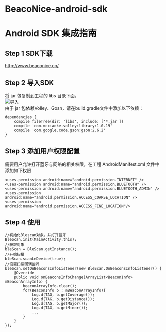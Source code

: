 # BeacoNice-android-sdk

# Android SDK 集成指南

## Step 1 SDK下载  
<http://www.beaconice.cn/>


## Step 2 导入SDK  

将 jar 包复制到工程的 libs 目录下面，  
![导入](https://github.com/LZAndroid/BeacoNice-android-sdk/image/Capture.PNG)  
由于 jar 包依赖Volley、Gosn，请在build.gradle文件中添加以下依赖：

    dependencies {
        compile fileTree(dir: 'libs', include: ['*.jar'])
        compile 'com.mcxiaoke.volley:library:1.0.19'
        compile 'com.google.code.gson:gson:2.6.2'
    }

## Step 3 添加用户权限配置    

需要用户允许打开蓝牙与网络的相关权限，在工程 AndroidManifest.xml 文件中添加如下权限

    <uses-permission android:name="android.permission.INTERNET" />
    <uses-permission android:name="android.permission.BLUETOOTH" />
    <uses-permission android:name="android.permission.BLUETOOTH_ADMIN" />
    <uses-permission android:name="android.permission.ACCESS_COARSE_LOCATION" />
    <uses-permission android:name="android.permission.ACCESS_FINE_LOCATION"/>

## Step 4 使用  

    //初始化Blescan对象，并打开蓝牙
    BleScan.init(MainActivity.this);
    //获取对象
    bleScan = BleScan.getInstance();
    //开始扫描
    bleScan.scanLeDevice(true);
    //设置扫描回调监听
    bleScan.setOnBeaconsInfoListener(new BleScan.OnBeaconsInfoListener() {
        @Override
        public void onBeaconsInfoChange(ArrayList<BeaconInfo> mBeaconArrayInfo) {
            beaconArrayInfo.clear();
            for(BeaconInfo b : mBeaconArrayInfo){
                Log.d(TAG, b.getCoverage());
                Log.d(TAG, b.getDistance());
                Log.d(TAG, b.getMajor());
                Log.d(TAG, b.getMinor());
                ...
            }
        }
    });
